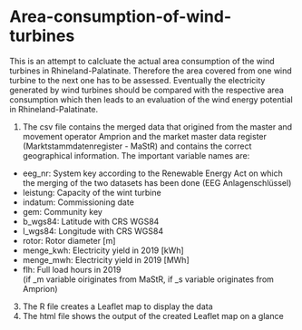 # Area-consumption-of-wind-turbines
This is an attempt to calcluate the actual area consumption of the wind turbines in Rhineland-Palatinate. Therefore the area covered from one wind turbine to the next one has to be assessed.
Eventually the electricity generated by wind turbines should be compared with the respective area consumption which then leads to an evaluation of the wind energy potential in Rhineland-Palatinate.
1. The csv file contains the merged data that origined from the master and movement operator Amprion and the market master data register (Marktstammdatenregister - MaStR) and contains the correct geographical information. The important variable names are:
* eeg_nr: System key according to the Renewable Energy Act on which the merging of the two datasets has been done (EEG Anlagenschlüssel)
* leistung: Capacity of the wint turbine 
* indatum: Commissioning date 
* gem: Community key
* b\_wgs84: Latitude with CRS WGS84
* l\_wgs84: Longitude with CRS WGS84
* rotor: Rotor diameter \[m\]
* menge_kwh: Electricity yield in 2019 \[kWh]
* menge_mwh: Electricity yield in 2019 \[MWh\]
* flh: Full load hours in 2019 <br>
(if \_m variable oiriginates from MaStR, if \_s variable originates from Amprion)
3. The R file creates a Leaflet map to display the data
4. The html file shows the output of the created Leaflet map on a glance

